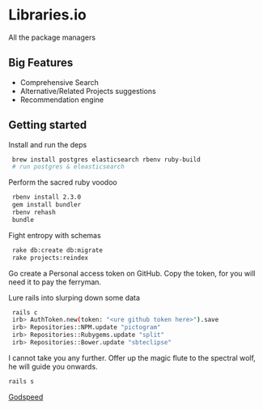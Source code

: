 # Libraries.io

All the package managers

## Big Features

- Comprehensive Search
- Alternative/Related Projects suggestions
- Recommendation engine

## Getting started

Install and run the deps

```sh
 brew install postgres elasticsearch rbenv ruby-build
 # run postgres & eleasticsearch
```

Perform the sacred ruby voodoo

```sh
 rbenv install 2.3.0
 gem install bundler
 rbenv rehash
 bundle
```

Fight entropy with schemas

```sh
 rake db:create db:migrate
 rake projects:reindex
```

Go create a Personal access token on GitHub. Copy the token, for you will need it to pay the ferryman.

Lure rails into slurping down some data

```sh
 rails c
 irb> AuthToken.new(token: "<ure github token here>").save
 irb> Repositories::NPM.update "pictogram"
 irb> Repositories::Rubygems.update "split"
 irb> Repositories::Bower.update "sbteclipse"
```

I cannot take you any further. Offer up the magic flute to the spectral wolf, he will guide you onwards.

```sh
rails s
```

[Godspeed](http://xkcd.com/461/)
